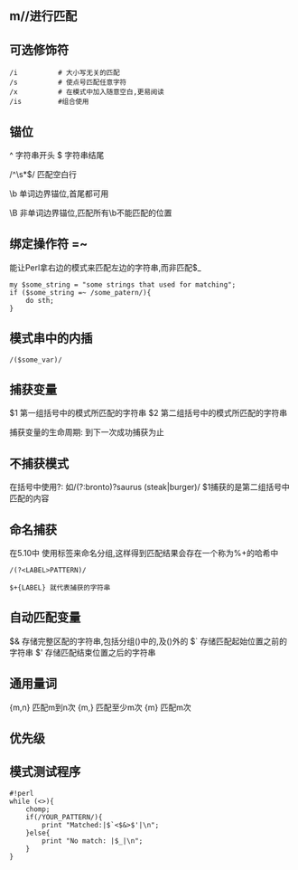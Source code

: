 ## m//进行匹配

## 可选修饰符
```
/i          # 大小写无关的匹配
/s          # 使点号匹配任意字符
/x          # 在模式中加入随意空白,更易阅读
/is         #组合使用
```

## 锚位
^ 字符串开头
$ 字符串结尾

/^\s*$/     匹配空白行

\b 单词边界锚位,首尾都可用

\B  非单词边界锚位,匹配所有\b不能匹配的位置

## 绑定操作符 =~
能让Perl拿右边的模式来匹配左边的字符串,而非匹配$_
```
my $some_string = "some strings that used for matching";
if ($some_string =~ /some_patern/){
    do sth;
}
```
## 模式串中的内插

`/($some_var)/`


## 捕获变量
$1          第一组括号中的模式所匹配的字符串
$2          第二组括号中的模式所匹配的字符串

捕获变量的生命周期: 到下一次成功捕获为止

## 不捕获模式
在括号中使用?:
如/(?:bronto)?saurus (steak|burger)/  $1捕获的是第二组括号中匹配的内容

## 命名捕获
在5.10中
使用标签来命名分组,这样得到匹配结果会存在一个称为%+的哈希中
```
/(?<LABEL>PATTERN)/

$+{LABEL} 就代表捕获的字符串
```
## 自动匹配变量

$&      存储完整区配的字符串,包括分组()中的,及()外的
$`      存储匹配起始位置之前的字符串
$'      存储匹配结束位置之后的字符串


## 通用量词
{m,n} 匹配m到n次
{m,}  匹配至少m次
{m}   匹配m次

## 优先级







## 模式测试程序
```
#!perl
while (<>){
    chomp;
    if(/YOUR_PATTERN/){
        print "Matched:|$`<$&>$'|\n";
    }else{
        print "No match: |$_|\n";
    }
}
```

